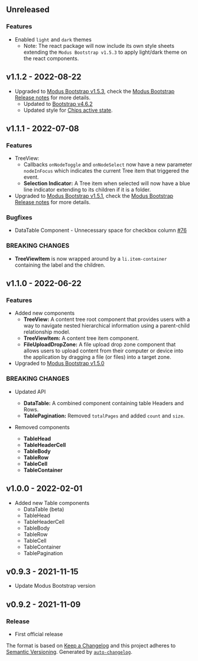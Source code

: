 ## Unreleased

### Features

- Enabled `light` and `dark` themes
  - Note: The react package will now include its own style sheets extending the `Modus Bootstrap v1.5.3` to apply light/dark theme on the react components.

## v1.1.2 - 2022-08-22

- Upgraded to [Modus Bootstrap v1.5.3](https://www.npmjs.com/package/@trimbleinc/modus-bootstrap), check the [Modus Bootstrap Release notes](https://bitbucket.trimble.tools/projects/TMDS/repos/modus-bootstrap/browse/CHANGELOG.md) for more details.
  - Updated to [Bootstrap v4.6.2](https://github.com/twbs/bootstrap/releases/tag/v4.6.2)
  - Updated style for [Chips active state](https://modus-react-bootstrap.trimble.com/components/chips/#SmallChips).

## v1.1.1 - 2022-07-08

### Features

- TreeView:
  - Callbacks `onNodeToggle` and `onNodeSelect` now have a new parameter `nodeInFocus` which indicates the current Tree item that triggered the event.
  - **Selection Indicator:** A Tree item when selected will now have a blue line indicator extending to its children if it is a folder.
- Upgraded to [Modus Bootstrap v1.5.1](https://www.npmjs.com/package/@trimbleinc/modus-bootstrap), check the [Modus Bootstrap Release notes](https://bitbucket.trimble.tools/projects/TMDS/repos/modus-bootstrap/browse/CHANGELOG.md) for more details.

### Bugfixes

- DataTable Component - Unnecessary space for checkbox column [#76](https://github.com/trimble-oss/modus-react-bootstrap/issues/76)

### BREAKING CHANGES

- **TreeViewItem** is now wrapped around by a `li.item-container` containing the label and the children.

## v1.1.0 - 2022-06-22

### Features

- Added new components
  - **TreeView:** A content tree root component that provides users with a way to navigate nested hierarchical information using a parent-child relationship model.
  - **TreeViewItem:** A content tree item component.
  - **FileUploadDropZone:** A file upload drop zone component that allows users to upload content from their computer or device into the application by dragging a file (or files) into a target zone.
- Upgraded to [Modus Bootstrap v1.5.0](https://www.npmjs.com/package/@trimbleinc/modus-bootstrap)

### BREAKING CHANGES

- Updated API

  - **DataTable:** A combined component containing table Headers and Rows.
  - **TablePagination:** Removed `totalPages` and added `count` and `size`.

- Removed components
  - **TableHead**
  - **TableHeaderCell**
  - **TableBody**
  - **TableRow**
  - **TableCell**
  - **TableContainer**

## v1.0.0 - 2022-02-01

- Added new Table components
  - DataTable (beta)
  - TableHead
  - TableHeaderCell
  - TableBody
  - TableRow
  - TableCell
  - TableContainer
  - TablePagination

## v0.9.3 - 2021-11-15

- Update Modus Bootstrap version

## v0.9.2 - 2021-11-09

### Release

- First official release

The format is based on [Keep a Changelog](https://keepachangelog.com/en/1.0.0/)
and this project adheres to [Semantic Versioning](https://semver.org/spec/v2.0.0.html).
Generated by [`auto-changelog`](https://github.com/CookPete/auto-changelog).
